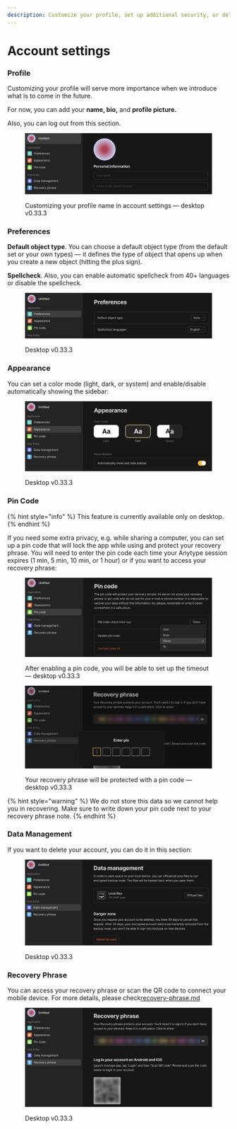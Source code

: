 ```yaml
---
description: Customize your profile, set up additional security, or delete your account
---
```


# Account settings

### Profile

Customizing your profile will serve more importance when we introduce what is to come in the future.

For now, you can add your **name, bio,** and **profile picture.**

Also, you can log out from this section.

<figure><img src="../../.gitbook/assets/Profile-new.png" alt=""><figcaption><p>Customizing your profile name in account settings — desktop v0.33.3</p></figcaption></figure>

### Preferences

**Default object type**. You can choose a default object type (from the default set or your own types) — it defines the type of object that opens up when you create a new object (hitting the plus sign).

**Spellcheck**. Also, you can enable automatic spellcheck from 40+ languages or disable the spellcheck.

<figure><img src="../../.gitbook/assets/Account settings - Preferences.png" alt=""><figcaption><p>Desktop v0.33.3</p></figcaption></figure>

### Appearance

You can set a color mode (light, dark, or system) and enable/disable automatically showing the sidebar:

<figure><img src="../../.gitbook/assets/Account settings - Appearance.png" alt=""><figcaption><p>Desktop v0.33.3</p></figcaption></figure>

### Pin Code

{% hint style="info" %}
This feature is currently available only on desktop.
{% endhint %}

If you need some extra privacy, e.g. while sharing a computer, you can set up a pin code that will lock the app while using and protect your recovery phrase. You will need to enter the pin code each time your Anytype session expires (1 min, 5 min, 10 min, or 1 hour) or if you want to access your recovery phrase:

<figure><img src="../../.gitbook/assets/Account settings - Pin code.png" alt=""><figcaption><p>After enabling a pin code, you will be able to set up the timeout — desktop v0.33.3</p></figcaption></figure>

<figure><img src="../../.gitbook/assets/Account settings - pin code 2.png" alt=""><figcaption><p>Your recovery phrase will be protected with a pin code — desktop v0.33.3</p></figcaption></figure>

{% hint style="warning" %}
We do not store this data so we cannot help you in recovering. Make sure to write down your pin code next to your recovery phrase note.
{% endhint %}

### Data Management

If you want to delete your account, you can do it in this section:

<figure><img src="../../.gitbook/assets/Account settings - Data management.png" alt=""><figcaption><p>Desktop v0.33.3</p></figcaption></figure>

### Recovery Phrase

You can access your recovery phrase or scan the QR code to connect your mobile device. For more details, please check[recovery-phrase.md](recovery-phrase.md "mention")

<figure><img src="../../.gitbook/assets/Account settings - Recovery phrase.png" alt=""><figcaption><p>Desktop v0.33.3</p></figcaption></figure>

